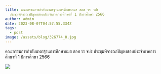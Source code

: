 ```yaml
---
title: คณะกรรมการกำกับมาตรฐานการศึกษากมส สกศ รร จปร
  ประชุมพิจารณาปัญหาสอบประจำภาคการศึกษาที่ 1 ปีการศึกษา 2566
author: admin
date: 2023-08-07T04:57:55.334Z
tags:
  - post
image: /assets/blog/326774_0.jpg
---
```

คณะกรรมการกำกับมาตรฐานการศึกษากมส สกศ รร จปร ประชุมพิจารณาปัญหาสอบประจำภาคการศึกษาที่ 1 ปีการศึกษา 2566

![](/assets/blog/326772_0.jpg)